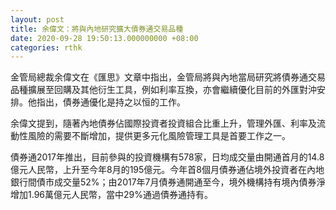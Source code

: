 ```yaml
---
layout: post
title: 余偉文：將與內地研究擴大債券通交易品種
date: 2020-09-28 19:50:13.000000000 +08:00
categories: rthk
---
```


金管局總裁余偉文在《匯思》文章中指出，金管局將與內地當局研究將債券通交易品種擴展至回購及其他衍生工具，例如利率互換，亦會繼續優化目前的外匯對沖安排。他指出，債券通優化是持之以恒的工作。

余偉文提到，隨著內地債券佔國際投資者投資組合比重上升，管理外匯、利率及流動性風險的需要不斷增加，提供更多元化風險管理工具是首要工作之一。

債券通2017年推出，目前參與的投資機構有578家，日均成交量由開通首月的14.8億元人民幣，上升至今年8月的195億元。今年首8個月債券通佔境外投資者在內地銀行間債市成交量52%；由2017年7月債券通開通至今，境外機構持有境內債券淨增加1.96萬億元人民幣，當中29%通過債券通持有。
